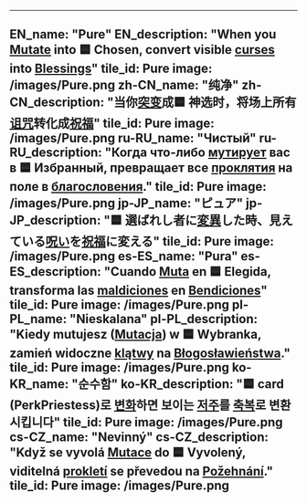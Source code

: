 ---

EN_name: "Pure"
EN_description: "When you <u>Mutate</u> into 🟦 Chosen, convert visible <u>curses</u> into <u>Blessings</u>"
tile_id: Pure
image: /images/Pure.png
zh-CN_name: "纯净"
zh-CN_description: "当你<u>突变</u>成🟦 神选时，将场上所有<u>诅咒</u>转化成<u>祝福</u>"
tile_id: Pure
image: /images/Pure.png
ru-RU_name: "Чистый"
ru-RU_description: "Когда что-либо <u>мутирует</u> вас в 🟦 Избранный, превращает все <u>проклятия</u> на поле в <u>благословения</u>."
tile_id: Pure
image: /images/Pure.png
jp-JP_name: "ピュア"
jp-JP_description: "🟦 選ばれし者に<u>変異</u>した時、見えている<u>呪い</u>を<u>祝福</u>に変える"
tile_id: Pure
image: /images/Pure.png
es-ES_name: "Pura"
es-ES_description: "Cuando <u>Muta</u> en 🟦 Elegida, transforma las <u>maldiciones</u> en <u>Bendiciones</u>"
tile_id: Pure
image: /images/Pure.png
pl-PL_name: "Nieskalana"
pl-PL_description: "Kiedy mutujesz (<u>Mutacja</u>) w 🟦 Wybranka, zamień widoczne <u>klątwy</u> na <u>Błogosławieństwa</u>."
tile_id: Pure
image: /images/Pure.png
ko-KR_name: "순수함"
ko-KR_description: "🟦 card (PerkPriestess)로 <u>변화</u>하면 보이는 <u>저주</u>를 <u>축복</u>로 변환시킵니다"
tile_id: Pure
image: /images/Pure.png
cs-CZ_name: "Nevinný"
cs-CZ_description: "Když se vyvolá <u>Mutace</u> do 🟦 Vyvolený, viditelná <u>prokletí</u> se převedou na <u>Požehnání</u>."
tile_id: Pure
image: /images/Pure.png
---